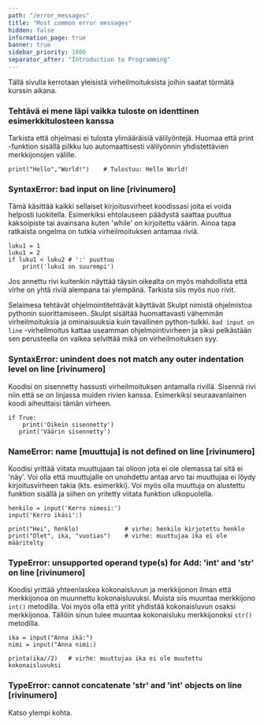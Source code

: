 ```yaml
---
path: "/error_messages"
title: "Most common error messages"
hidden: false
information_page: true
banner: true
sidebar_priority: 1000
separator_after: "Introduction to Programming"
---
```


Tällä sivulla kerrotaan yleisistä virheilmoituksista joihin saatat törmätä kurssin aikana.

### Tehtävä ei mene läpi vaikka tuloste on identtinen esimerkkitulosteen kanssa

Tarkista että ohjelmasi ei tulosta ylimääräisiä välilyöntejä. Huomaa että print -funktion sisällä pilkku luo automaattisesti välilyönnin yhdistettävien merkkijonojen välille.

    print("Hello","World!")    # Tulostuu: Hello World!

### SyntaxError: bad input on line [rivinumero]

Tämä käsittää kaikki sellaiset kirjoitusvirheet koodissasi joita ei voida helposti luokitella. Esimerkiksi ehtolauseen päädystä saattaa puuttua kaksoipiste tai avainsana kuten 'while' on kirjoitettu väärin. Ainoa tapa ratkaista ongelma on tutkia virheilmoituksen antamaa riviä.

    luku1 = 1
    luku1 = 2
    if luku1 < luku2 # ':' puuttuu
        print('luku1 on suurempi')

Jos annettu rivi kuitenkin näyttää täysin oikealta on myös mahdollista että virhe on yhtä riviä alempana tai ylempänä. Tarkista siis myös nuo rivit.

<notice>Selaimesa tehtävät ohjelmointitehtävät käyttävät Skulpt nimistä ohjelmistoa pythonin suorittamiseen. Skulpt sisältää huomattavasti vähemmän virheilmoituksia ja ominaisuuksia kuin tavallinen python-tulkki. `bad input on line` -virheilmoitus kattaa useamman ohjelmointivirheen ja siksi pelkästään sen perusteella on vaikea selvittää mikä on virheilmoituksen syy.</notice>

### SyntaxError: unindent does not match any outer indentation level on line [rivinumero]

Koodisi on sisennetty hassusti virheilmoituksen antamalla rivillä. Sisennä rivi niin että se on linjassa muiden rivien kanssa.
Esimerkiksi seuraavanlainen koodi aiheuttaisi tämän virheen.

    if True:
        print('Oikein sisennetty')
       print('Väärin sisennetty')


### NameError: name [muuttuja] is not defined on line [rivinumero]

Koodisi yrittää viitata muuttujaan tai olioon jota ei ole olemassa tai sitä ei 'näy'. Voi olla että muuttujalle on unohdettu antaa arvo tai muuttujaa ei löydy kirjoitusvirheen takia (kts. esimerkki). Voi myös olla muuttuja on alustettu funktion sisällä ja siihen on yritetty viitata funktion ulkopuolella.

    henkilo = input('Kerro nimesi:')
    input('Kerro ikäsi':)

    print("Hei", henklo)             # virhe: henkilo kirjotettu henklo
    print("Olet", ika, "vuotias")    # virhe: muuttujaa ika ei ole määritelty

### TypeError: unsupported operand type(s) for Add: 'int' and 'str' on line [rivinumero]

Koodisi yrittää yhteenlaskea kokonaisluvun ja merkkijonon ilman että merkkijonoa on muunnettu kokonaisluvuksi. Muista siis muuntaa merkkijono `int()` metodilla. Voi myös olla että yritit yhdistää kokonaisluvun osaksi merkkijonoa. Tällöin sinun tulee muuntaa kokonaisluku merkkijonoksi `str()` metodilla.


    ika = input("Anna ikä:")
    nimi = input("Anna nimi:)

    printa(ika//2)   # virhe: muuttujaa ika ei ole muutettu kokonaisluvuksi

### TypeError: cannot concatenate 'str' and 'int' objects on line [rivinumero]

Katso ylempi kohta.